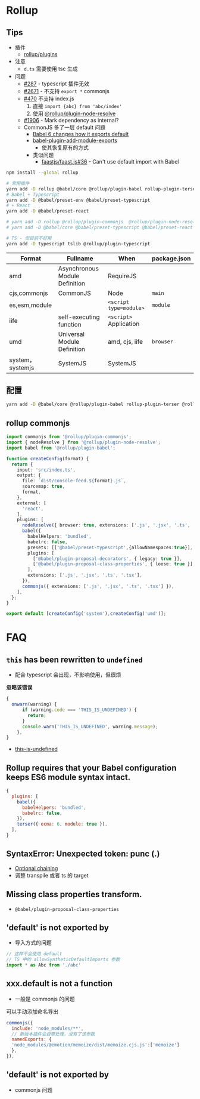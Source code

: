 # Rollup

## Tips

- 插件
  - [rollup/plugins](https://github.com/rollup/plugins)
- 注意
  - `d.ts` 需要使用 tsc 生成
- 问题
  - [#287](https://github.com/rollup/plugins/issues/287) - typescript 插件无效
  - [#2671](https://github.com/rollup/rollup/issues/2671) - 不支持 `export *` commonjs
  - [#470](https://github.com/rollup/rollup/issues/470#issuecomment-177594250) 不支持 index.js
    1. 直接 `import {abc} from 'abc/index'`
    2. 使用 [@rollup/plugin-node-resolve](https://github.com/rollup/plugins/tree/master/packages/node-resolve)
  - [#1906](https://github.com/rollup/rollup/issues/1906) - Mark dependency as internal?
  - CommonJS 多了一层 default 问题
    - [Babel 6 changes how it exports default](https://stackoverflow.com/questions/33505992)
    - [babel-plugin-add-module-exports](https://www.npmjs.com/package/babel-plugin-add-module-exports)
      - 使其恢复原有的方式
    - 类似问题
      - [faastjs/faast.js#36](https://github.com/faastjs/faast.js/issues/36) - Can't use default import with Babel
```bash
npm install --global rollup

# 常用插件
yarn add -D rollup @babel/core @rollup/plugin-babel rollup-plugin-terser @rollup/plugin-node-resolve 
# Babel + Typescript
yarn add -D @babel/preset-env @babel/preset-typescript
# + React
yarn add -D @babel/preset-react

# yarn add -D rollup @rollup/plugin-commonjs  @rollup/plugin-node-resolve @rollup/plugin-babel
# yarn add -D @babel/core @babel/preset-typescript @babel/preset-react @babel/plugin-proposal-decorators @babel/plugin-proposal-class-properties

# TS - 但目前不好用
yarn add -D typescript tslib @rollup/plugin-typescript
```

| Format           | Fullname                       | When                         | package.json |
| ---------------- | ------------------------------ | ---------------------------- | ------------ |
| amd              | Asynchronous Module Definition | RequireJS                    |
| cjs,commonjs     | CommonJS                       | Node                         | `main`       |
| es,esm,module    |                                | `<script type=module>`       | `module`     |
| iife             | self-executing function        | `<script>` <br/> Application |
| umd              | Universal Module Definition    | amd, cjs, iife               | `browser`    |
| system，systemjs | SystemJS                       | SystemJS                     |

## 配置

```bash
yarn add -D @babel/core @rollup/plugin-babel rollup-plugin-terser @rollup/plugin-node-resolve
```

## rollup commonjs
```ts
import commonjs from '@rollup/plugin-commonjs';
import { nodeResolve } from '@rollup/plugin-node-resolve';
import babel from '@rollup/plugin-babel';

function createConfig(format) {
  return {
    input: 'src/index.ts',
    output: {
      file: `dist/console-feed.${format}.js`,
      sourcemap: true,
      format,
    },
    external: [
      'react',
    ],
    plugins: [
      nodeResolve({ browser: true, extensions: ['.js', '.jsx', '.ts', '.tsx'] }),
      babel({
        babelHelpers: 'bundled',
        babelrc: false,
        presets: [['@babel/preset-typescript',{allowNamespaces:true}], '@babel/preset-react'],
        plugins: [
          ['@babel/plugin-proposal-decorators', { legacy: true }],
          ['@babel/plugin-proposal-class-properties', { loose: true }],
        ],
        extensions: ['.js', '.jsx', '.ts', '.tsx'],
      }),
      commonjs({ extensions: ['.js', '.jsx', '.ts', '.tsx'] }),
    ],
  };
}

export default [createConfig('system'),createConfig('umd')];
```

# FAQ

## `this` has been rewritten to `undefined`
* 配合 typescript 会出现，不影响使用，但很烦

__忽略该错误__

```js
{
  onwarn(warning) {
      if (warning.code === 'THIS_IS_UNDEFINED') {
        return;
      }
      console.warn('THIS_IS_UNDEFINED', warning.message);
    },
}
```

* [this-is-undefined](https://rollupjs.org/guide/en/#error-this-is-undefined)

## Rollup requires that your Babel configuration keeps ES6 module syntax intact.
```js
{
  plugins: [
    babel({
      babelHelpers: 'bundled',
      babelrc: false,
    }),
    terser({ ecma: 6, module: true }),
  ],
}
```

## SyntaxError: Unexpected token: punc (.)
* [Optional chaining](https://developer.mozilla.org/en-US/docs/Web/JavaScript/Reference/Operators/Optional_chaining)
* 调整 transpile 或者 ts 的 target

## Missing class properties transform.
* `@babel/plugin-proposal-class-properties`

## 'default' is not exported by
* 导入方式的问题

```ts
// 这样不会使用 default
// TS 中的 allowSyntheticDefaultImports 参数
import * as Abc from './abc'
```

## xxx.default is not a function
* 一般是 commonjs 的问题

可以手动添加命名导出

```js
commonjs({
  include: 'node_modules/**',
  // 新版本插件会自带处理，没有了该参数
  namedExports: {
  'node_modules/@emotion/memoize/dist/memoize.cjs.js':['memoize']
  },
}),
```

## 'default' is not exported by
* commonjs 问题
